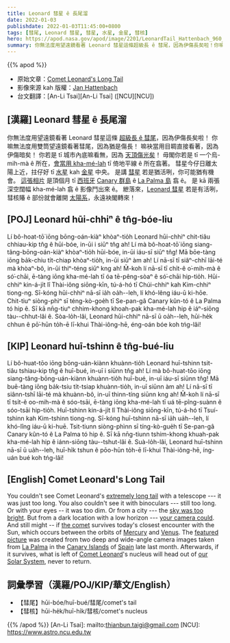 ```yaml
---
title: Leonard 彗星 ê 長尾溜
date: 2022-01-03
publishdate: 2022-01-03T11:45:00+0800
tags: [彗尾, Leonard 彗星, 彗星, 水星, 金星, 彗核]
hero: https://apod.nasa.gov/apod/image/2201/LeonardTail_Hattenbach_960_annotated.jpg
summary: 你無法度用望遠鏡看著 Leonard 彗星這條超級長 ê 彗尾，因為伊傷長矣啦！你嘛無法度用雙筒望遠鏡看著彗尾，因為猶是傷長！
---
```


{{% apod %}}

- 原始文章：[Comet Leonard's Long Tail](https://apod.nasa.gov/apod/ap220103.html)
- 影像來源 kah 版權：[Jan Hattenbach](https://twitter.com/janhattenbach)
- 台文翻譯：[An-Li Tsai][An-Li Tsai] ([NCU][NCU])

## [漢羅] Leonard 彗星 ê 長尾溜
你無法度用望遠鏡看著 Leonard 彗星這條 [超級長 ê 彗尾][extremely long tail t]，因為伊傷長矣啦！
你嘛無法度用雙筒望遠鏡看著彗尾，因為猶是傷長！
嘛袂當用目睭直接看著，因為伊傷暗矣！
你若是 tī 城市內底嘛看無，因為 [天頂傷光矣][sky was too bright]！
毋閣你若是 tī 一个烏-mih-mà ê 所在，[會當用 kha-mé-lah][your camera could] tī 倚地平線 ê 所在翕著。
彗星今仔日離太陽上近，拄仔好 tī [水星][Mercury] kah [金星][Venus] 中央。
是講 [彗星][the comet] 若是猶活咧，你可能猶有機會。
[這張相片][featured picture] 是頂個月 tī [西班牙][Spain] [Canary 群島][Canary Islands] ê [La Palma 島][La Palma] 翕 ê。
是 kā 兩張 深空闊幅 kha-mé-lah 翕 ê 影像鬥出來 ê。
紲落來，[Leonard 彗星][Comet Leonard] 若是有活咧，彗核賰 ê 部份就會離開 [太陽系][our Solar System]，永遠袂閣轉來！

## [POJ] Leonard hūi-chhiⁿ ê tn̂g-bóe-liu
Lí bô-hoat-tō͘ iōng bōng-oán-kiàⁿ khòaⁿ-tio̍h Leonard hūi-chhiⁿ chit-tiâu chhiau-kip tn̂g ê hūi-bóe, in-ūi i siūⁿ tn̂g ah!
Lí mà bô-hoat-tō͘ iōng siang-tâng-bōng-oán-kiàⁿ khòaⁿ-tio̍h hūi-bóe, in-ūi iáu-sī siūⁿ tn̂g!
Mā bōe-tàng iōng ba̍k-chiu ti̍t-chiap khòaⁿ-tio̍h, in-ūi siūⁿ àm ah!
Lí nā-sī tī siâⁿ-chhī lāi-té mà khòaⁿ-bô, in-ūi thiⁿ-téng siūⁿ kng ah!
M̄-koh lí nā-sī tī chi̍t-ê o͘-mih-mà ê só͘-chāi, ē-tàng iōng kha-mé-lah tī óa tē-pêng-sòaⁿ ê só͘-chāi hip-tio̍h.
Hūi-chhiⁿ kin-á-ji̍t lî Thài-iông siōng-kīn, tú-á-hó tī Chúi-chhiⁿ kah Kim-chhiⁿ tiong-ng.
Sī-kóng hūi-chhiⁿ nā-sī ia̍h oa̍h--leh, lí khó-lêng iáu-ū ki-hōe.
Chit-tiuⁿ siòng-phìⁿ sī téng-kò-goe̍h tī Se-pan-gâ Canary kûn-tó ê La Palma tó hip ê.
Sī kā nn̄g-tiuⁿ chhim-khong khoah-pak kha-mé-lah hip ê iáⁿ-siōng tàu--chhut-lâi ê.
Sòa-lo̍h-lâi, Leonard hūi-chhiⁿ nā-sī ū oa̍h--leh, hūi-he̍k chhun ê pō͘-hūn to̍h-ē lī-khui Thài-iông-hē, éng-oán bóe koh tńg-lâi!


## [KIP] Leonard huī-tshinn ê tn̂g-bué-liu
Lí bô-huat-tōo iōng bōng-uán-kiànn khuànn-tio̍h Leonard huī-tshinn tsit-tiâu tshiau-kip tn̂g ê huī-bué, in-uī i siūnn tn̂g ah!
Lí mà bô-huat-tōo iōng siang-tâng-bōng-uán-kiànn khuànn-tio̍h huī-bué, in-uī iáu-sī siūnn tn̂g!
Mā buē-tàng iōng ba̍k-tsiu ti̍t-tsiap khuànn-tio̍h, in-uī siūnn àm ah!
Lí nā-sī tī siânn-tshī lāi-té mà khuànn-bô, in-uī thinn-tíng siūnn kng ah!
M̄-koh lí nā-sī tī tsi̍t-ê oo-mih-mà ê sóo-tsāi, ē-tàng iōng kha-mé-lah tī uá tē-pîng-suànn ê sóo-tsāi hip-tio̍h.
Huī-tshinn kin-á-ji̍t lî Thài-iông siōng-kīn, tú-á-hó tī Tsuí-tshinn kah Kim-tshinn tiong-ng.
Sī-kóng huī-tshinn nā-sī ia̍h ua̍h--leh, lí khó-lîng iáu-ū ki-huē.
Tsit-tiunn siòng-phìnn sī tíng-kò-gue̍h tī Se-pan-gâ Canary kûn-tó ê La Palma tó hip ê.
Sī kā nn̄g-tiunn tshim-khong khuah-pak kha-mé-lah hip ê iánn-siōng tàu--tshut-lâi ê.
Suà-lo̍h-lâi, Leonard huī-tshinn nā-sī ū ua̍h--leh, huī-hi̍k tshun ê pōo-hūn to̍h-ē lī-khui Thài-iông-hē, íng-uán bué koh tńg-lâi!

## [English] Comet Leonard's Long Tail
You couldn't see Comet Leonard's [extremely long tail][extremely long tail e] with a telescope --- it was just too long.
You also couldn't see it with binoculars --- still too long.
Or with your eyes -- it was too dim.
Or from a city --- the [sky was too bright][sky was too bright].
But from a dark location with a low horizon --- [your camera could][your camera could].
And still might -- if [the comet][the comet] survives today's closest encounter with the Sun, which occurs between the orbits of [Mercury][Mercury] and [Venus][Venus].
The [featured picture][featured picture] was created from two deep and wide-angle camera images taken from [La Palma][La Palma] in the [Canary Islands][Canary Islands] of [Spain][Spain] late last month.
Afterwards, if it survives, what is left of [Comet Leonard][Comet Leonard]'s nucleus will head out of [our Solar System][our Solar System], never to return.

## 詞彙學習（漢羅/POJ/KIP/華文/English）
- 【彗尾】hūi-bóe/huī-bué/彗尾/comet's tail
- 【彗核】hūi-he̍k/huī-hi̍k/彗核/comet's nucleus



{{% /apod %}}
[An-Li Tsai]: mailto:thianbun.taigi@gmail.com
[NCU]: https://www.astro.ncu.edu.tw


[extremely long tail e]:https://apod.nasa.gov/apod/ap211230.html
[extremely long tail t]:https://apod.tw/daily/20211230/
[sky was too bright]:https://apod.nasa.gov/apod/ap200408.html
[your camera could]:https://delavanlakesvet.com/images/uploads/general_images/smiling-cat-for-web.jpg
[the comet]:https://skyandtelescope.org/astronomy-news/comet-leonard-a-gift-at-christmastime/
[Mercury]:https://solarsystem.nasa.gov/planets/mercury/overview/
[Venus]:https://en.wikipedia.org/wiki/Venus
[featured picture]:https://twitter.com/JanHattenbach/status/1476896626312679430/photo/1
[La Palma]:https://youtu.be/O0_YXaP-7yw
[Canary Islands]:https://en.wikipedia.org/wiki/Canary_Islands
[Spain]:https://en.wikipedia.org/wiki/Spain
[Comet Leonard]:https://theskylive.com/cometleonard-info
[our Solar System]:https://solarsystem.nasa.gov/solar-system/our-solar-system/in-depth/
